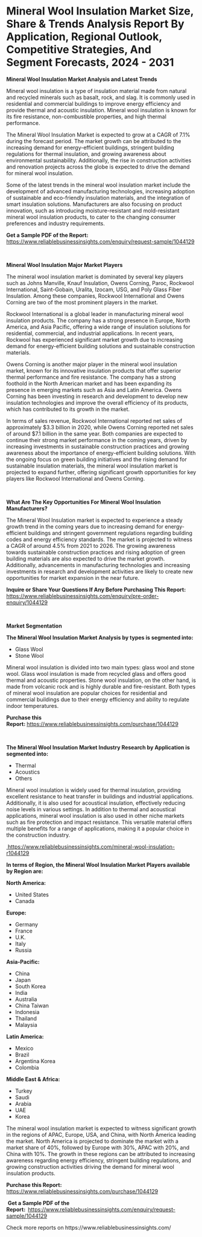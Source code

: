 <p><h1>Mineral Wool Insulation Market Size, Share & Trends Analysis Report By Application, Regional Outlook, Competitive Strategies, And Segment Forecasts, 2024 - 2031</h1></p><p><strong>Mineral Wool Insulation Market Analysis and Latest Trends</strong></p>
<p><p>Mineral wool insulation is a type of insulation material made from natural and recycled minerals such as basalt, rock, and slag. It is commonly used in residential and commercial buildings to improve energy efficiency and provide thermal and acoustic insulation. Mineral wool insulation is known for its fire resistance, non-combustible properties, and high thermal performance.</p><p>The Mineral Wool Insulation Market is expected to grow at a CAGR of 7.1% during the forecast period. The market growth can be attributed to the increasing demand for energy-efficient buildings, stringent building regulations for thermal insulation, and growing awareness about environmental sustainability. Additionally, the rise in construction activities and renovation projects across the globe is expected to drive the demand for mineral wool insulation. </p><p>Some of the latest trends in the mineral wool insulation market include the development of advanced manufacturing technologies, increasing adoption of sustainable and eco-friendly insulation materials, and the integration of smart insulation solutions. Manufacturers are also focusing on product innovation, such as introducing moisture-resistant and mold-resistant mineral wool insulation products, to cater to the changing consumer preferences and industry requirements.</p></p>
<p><strong>Get a Sample PDF of the Report:&nbsp;</strong> <a href="https://www.reliablebusinessinsights.com/enquiry/request-sample/1044129">https://www.reliablebusinessinsights.com/enquiry/request-sample/1044129</a></p>
<p>&nbsp;</p>
<p><strong>Mineral Wool Insulation Major Market Players</strong></p>
<p><p>The mineral wool insulation market is dominated by several key players such as Johns Manville, Knauf Insulation, Owens Corning, Paroc, Rockwool International, Saint-Gobain, Uralita, Izocam, USG, and Poly Glass Fiber Insulation. Among these companies, Rockwool International and Owens Corning are two of the most prominent players in the market.</p><p>Rockwool International is a global leader in manufacturing mineral wool insulation products. The company has a strong presence in Europe, North America, and Asia Pacific, offering a wide range of insulation solutions for residential, commercial, and industrial applications. In recent years, Rockwool has experienced significant market growth due to increasing demand for energy-efficient building solutions and sustainable construction materials.</p><p>Owens Corning is another major player in the mineral wool insulation market, known for its innovative insulation products that offer superior thermal performance and fire resistance. The company has a strong foothold in the North American market and has been expanding its presence in emerging markets such as Asia and Latin America. Owens Corning has been investing in research and development to develop new insulation technologies and improve the overall efficiency of its products, which has contributed to its growth in the market.</p><p>In terms of sales revenue, Rockwool International reported net sales of approximately $3.3 billion in 2020, while Owens Corning reported net sales of around $7.1 billion in the same year. Both companies are expected to continue their strong market performance in the coming years, driven by increasing investments in sustainable construction practices and growing awareness about the importance of energy-efficient building solutions. With the ongoing focus on green building initiatives and the rising demand for sustainable insulation materials, the mineral wool insulation market is projected to expand further, offering significant growth opportunities for key players like Rockwool International and Owens Corning.</p></p>
<p>&nbsp;</p>
<p><strong>What Are The Key Opportunities For Mineral Wool Insulation Manufacturers?</strong></p>
<p><p>The Mineral Wool Insulation market is expected to experience a steady growth trend in the coming years due to increasing demand for energy-efficient buildings and stringent government regulations regarding building codes and energy efficiency standards. The market is projected to witness a CAGR of around 4.5% from 2021 to 2026. The growing awareness towards sustainable construction practices and rising adoption of green building materials are also expected to drive the market growth. Additionally, advancements in manufacturing technologies and increasing investments in research and development activities are likely to create new opportunities for market expansion in the near future.</p></p>
<p><strong>Inquire or Share Your Questions If Any Before Purchasing This Report:</strong> <a href="https://www.reliablebusinessinsights.com/enquiry/pre-order-enquiry/1044129">https://www.reliablebusinessinsights.com/enquiry/pre-order-enquiry/1044129</a></p>
<p>&nbsp;</p>
<p><strong>Market Segmentation</strong></p>
<p><strong>The Mineral Wool Insulation Market Analysis by types is segmented into:</strong></p>
<p><ul><li>Glass Wool</li><li>Stone Wool</li></ul></p>
<p><p>Mineral wool insulation is divided into two main types: glass wool and stone wool. Glass wool insulation is made from recycled glass and offers good thermal and acoustic properties. Stone wool insulation, on the other hand, is made from volcanic rock and is highly durable and fire-resistant. Both types of mineral wool insulation are popular choices for residential and commercial buildings due to their energy efficiency and ability to regulate indoor temperatures.</p></p>
<p><strong>Purchase this Report:&nbsp;</strong><a href="https://www.reliablebusinessinsights.com/purchase/1044129">https://www.reliablebusinessinsights.com/purchase/1044129</a></p>
<p>&nbsp;</p>
<p><strong>The Mineral Wool Insulation Market Industry Research by Application is segmented into:</strong></p>
<p><ul><li>Thermal</li><li>Acoustics</li><li>Others</li></ul></p>
<p><p>Mineral wool insulation is widely used for thermal insulation, providing excellent resistance to heat transfer in buildings and industrial applications. Additionally, it is also used for acoustical insulation, effectively reducing noise levels in various settings. In addition to thermal and acoustical applications, mineral wool insulation is also used in other niche markets such as fire protection and impact resistance. This versatile material offers multiple benefits for a range of applications, making it a popular choice in the construction industry.</p></p>
<p><a href="https://www.reliablebusinessinsights.com/mineral-wool-insulation-r1044129">&nbsp;https://www.reliablebusinessinsights.com/mineral-wool-insulation-r1044129</a></p>
<p><strong>In terms of Region, the Mineral Wool Insulation Market Players available by Region are:</strong></p>
<p>
    <p> <strong> North America: </strong>
        <ul>
            <li>United States</li>
            <li>Canada</li>
        </ul>
        </p> 
    <p> <strong> Europe: </strong>
        <ul>
            <li>Germany</li>
            <li>France</li>
            <li>U.K.</li>
            <li>Italy</li>
            <li>Russia</li>
        </ul>
        </p> 
    <p> <strong> Asia-Pacific: </strong>
        <ul>
            <li>China</li>
            <li>Japan</li>
            <li>South Korea</li>
            <li>India</li>
            <li>Australia</li>
            <li>China Taiwan</li>
            <li>Indonesia</li>
            <li>Thailand</li>
            <li>Malaysia</li>
        </ul>
        </p> 
    <p> <strong> Latin America: </strong>
        <ul>
            <li>Mexico</li>
            <li>Brazil</li>
            <li>Argentina Korea</li>
            <li>Colombia</li>
        </ul>
        </p> 
    <p> <strong> Middle East & Africa: </strong>
        <ul>
            <li>Turkey</li>
            <li>Saudi</li>
            <li>Arabia</li>
            <li>UAE</li>
            <li>Korea</li>
        </ul>
    </p>
    </p>
<p><p>The mineral wool insulation market is expected to witness significant growth in the regions of APAC, Europe, USA, and China, with North America leading the market. North America is projected to dominate the market with a market share of 40%, followed by Europe with 30%, APAC with 20%, and China with 10%. The growth in these regions can be attributed to increasing awareness regarding energy efficiency, stringent building regulations, and growing construction activities driving the demand for mineral wool insulation products.</p></p>
<p><strong>Purchase this Report: </strong><a href="https://www.reliablebusinessinsights.com/purchase/1044129">https://www.reliablebusinessinsights.com/purchase/1044129</a></p>
<p>&nbsp;<strong>Get a Sample PDF of the Report:&nbsp;&nbsp;</strong><a href="https://www.reliablebusinessinsights.com/enquiry/request-sample/1044129">https://www.reliablebusinessinsights.com/enquiry/request-sample/1044129</a></p>
<p><strong></strong></p>
<p>Check more reports on https://www.reliablebusinessinsights.com/</p>